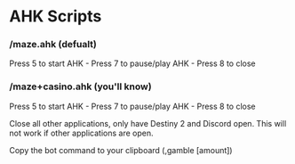 # AHK Scripts

### /maze.ahk (defualt)

Press 5 to start AHK - Press 7 to pause/play AHK - Press 8 to close

### /maze+casino.ahk (you'll know)

Press 5 to start AHK - Press 7 to pause/play AHK - Press 8 to close

Close all other applications, only have Destiny 2 and Discord open. This will not work if other applications are open.

Copy the bot command to your clipboard (,gamble [amount])
